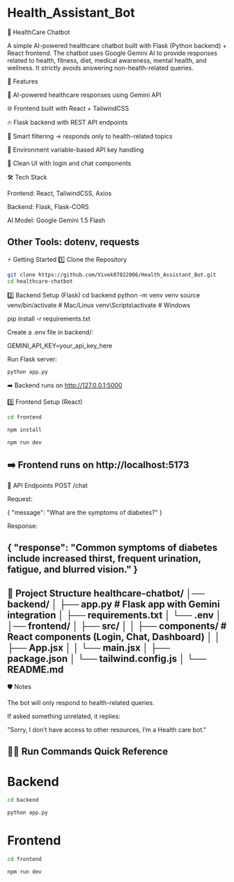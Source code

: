 # Health_Assistant_Bot
🏥 HealthCare Chatbot

A simple AI-powered healthcare chatbot built with Flask (Python backend) + React frontend.
The chatbot uses Google Gemini AI to provide responses related to health, fitness, diet, medical awareness, mental health, and wellness.
It strictly avoids answering non-health-related queries.

🚀 Features

🤖 AI-powered healthcare responses using Gemini API

🌐 Frontend built with React + TailwindCSS

🔥 Flask backend with REST API endpoints

🧠 Smart filtering → responds only to health-related topics

🔑 Environment variable-based API key handling

🎨 Clean UI with login and chat components

🛠️ Tech Stack

Frontend: React, TailwindCSS, Axios

Backend: Flask, Flask-CORS

AI Model: Google Gemini 1.5 Flash

Other Tools: dotenv, requests
---
⚡ Getting Started
1️⃣ Clone the Repository
```bash
git clone https://github.com/Vivek07022006/Health_Assistant_Bot.git
cd healthcare-chatbot
```

2️⃣ Backend Setup (Flask)
cd backend
python -m venv venv
source venv/bin/activate   # Mac/Linux
venv\Scripts\activate      # Windows

pip install -r requirements.txt


Create a .env file in backend/:

GEMINI_API_KEY=your_api_key_here


Run Flask server:
```bash
python app.py
```

➡️ Backend runs on http://127.0.0.1:5000

3️⃣ Frontend Setup (React)
```bash
cd frontend

npm install

npm run dev
```

➡️ Frontend runs on http://localhost:5173
---
📌 API Endpoints
POST /chat

Request:

{
  "message": "What are the symptoms of diabetes?"
}


Response:

{
  "response": "Common symptoms of diabetes include increased thirst, frequent urination, fatigue, and blurred vision."
}
---
🧩 Project Structure
healthcare-chatbot/
│── backend/
│   ├── app.py          # Flask app with Gemini integration
│   ├── requirements.txt
│   └── .env
│
│── frontend/
│   ├── src/
│   │   ├── components/ # React components (Login, Chat, Dashboard)
│   │   ├── App.jsx
│   │   └── main.jsx
│   ├── package.json
│   └── tailwind.config.js
│
└── README.md
---
🛡️ Notes

The bot will only respond to health-related queries.

If asked something unrelated, it replies:

"Sorry, I don’t have access to other resources, I’m a Health care bot."

👨‍💻 Run Commands Quick Reference
---
# Backend

```bash
cd backend

python app.py
```
# Frontend

```bash
cd frontend

npm run dev
```